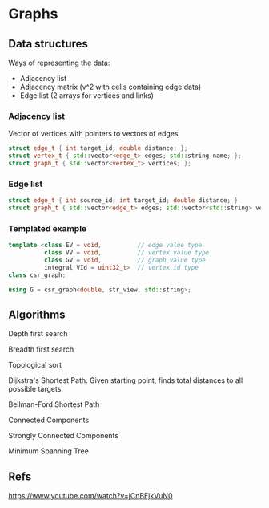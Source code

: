 # Graphs

## Data structures

Ways of representing the data:
- Adjacency list
- Adjacency matrix (v^2 with cells containing edge data)
- Edge list (2 arrays for vertices and links)

### Adjacency list

Vector of vertices with pointers to vectors of edges

```cpp
struct edge_t { int target_id; double distance; };
struct vertex_t { std::vector<edge_t> edges; std::string name; };
struct graph_t { std::vector<vertex_t> vertices; };
```


### Edge list

```cpp
struct edge_t { int source_id; int target_id; double distance; } 
struct graph_t { std::vector<edge_t> edges; std::vector<std::string> vertices;}
```


### Templated example

```cpp
template <class EV = void,          // edge value type
          class VV = void,          // vertex value type
          class GV = void,          // graph value type
          integral VId = uint32_t>  // vertex id type
class csr_graph;

using G = csr_graph<double, str_view, std::string>;
```

## Algorithms

Depth first search

Breadth first search

Topological sort 

Dijkstra's Shortest Path: 
    Given starting point, finds total distances to all possible targets.

Bellman-Ford Shortest Path

Connected Components

Strongly Connected Components

Minimum Spanning Tree




## Refs

https://www.youtube.com/watch?v=jCnBFjkVuN0